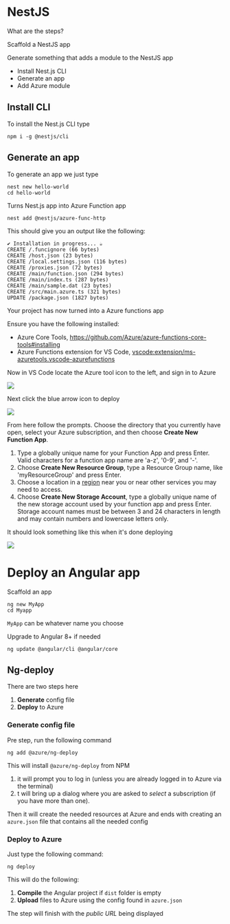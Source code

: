 # NestJS

What are the steps?

Scaffold a NestJS app

Generate something that adds a module to the NestJS app

- Install Nest.js CLI
- Generate an app
- Add Azure module



## Install CLI

To install the Nest.js CLI type

```
npm i -g @nestjs/cli
```

## Generate an app

To generate an app we just type

```
nest new hello-world
cd hello-world
```



Turns Nest.js app into Azure Function app

```
nest add @nestjs/azure-func-http
```

This should give you an output like the following:

```
✔ Installation in progress... ☕
CREATE /.funcignore (66 bytes)
CREATE /host.json (23 bytes)
CREATE /local.settings.json (116 bytes)
CREATE /proxies.json (72 bytes)
CREATE /main/function.json (294 bytes)
CREATE /main/index.ts (287 bytes)
CREATE /main/sample.dat (23 bytes)
CREATE /src/main.azure.ts (321 bytes)
UPDATE /package.json (1827 bytes)
```

Your project has now turned into a Azure functions app



Ensure you have the following installed:

- Azure Core Tools, <https://github.com/Azure/azure-functions-core-tools#installing>
- Azure Functions extension for VS Code, <vscode:extension/ms-azuretools.vscode-azurefunctions>

Now in VS Code locate the Azure tool icon to the left, and sign in to Azure

![](https://code.visualstudio.com/assets/tutorials/functions-extension/sign-in.png)

 Next click the blue arrow icon to deploy

![](https://code.visualstudio.com/assets/tutorials/functions-extension/function-app-publish-project.png)

From here follow the prompts. Choose the directory that you currently have open, select your Azure subscription, and then choose **Create New Function App**.

1. Type a globally unique name for your Function App and press Enter. Valid characters for a function app name are 'a-z', '0-9', and '-'.
2. Choose **Create New Resource Group**, type a Resource Group name, like 'myResourceGroup' and press Enter.
3. Choose a location in a [region](https://azure.microsoft.com/en-us/regions/) near you or near other services you may need to access.
4. Choose **Create New Storage Account**, type a globally unique name of the new storage account used by your function app and press Enter. Storage account names must be between 3 and 24 characters in length and may contain numbers and lowercase letters only.



It should look something like this when it's done deploying

![](https://code.visualstudio.com/assets/tutorials/functions-extension/function-create-output.png)

# Deploy an Angular app

Scaffold an app

```
ng new MyApp
cd Myapp
```

`MyApp` can be whatever name you choose

Upgrade to Angular 8+ if needed

```
ng update @angular/cli @angular/core
```



## Ng-deploy

There are two steps here

1. **Generate** config file
2. **Deploy** to Azure



### Generate config file

Pre step, run the following command

```
ng add @azure/ng-deploy
```

This will install `@azure/ng-deploy` from NPM

1. it will prompt you to log in (unless you are already logged in to Azure via the terminal)
2. t will bring up a dialog where you are asked to *select* a subscription (if you have more than one).

Then it will create the needed resources at Azure and ends with creating an `azure.json` file that contains all the needed config



### Deploy to Azure

Just type the following command:

```
ng deploy
```

This will do the following:

1. **Compile** the Angular project if `dist` folder is empty
2. **Upload** files to Azure using the config found in `azure.json`

The step will finish with the *public URL* being displayed




